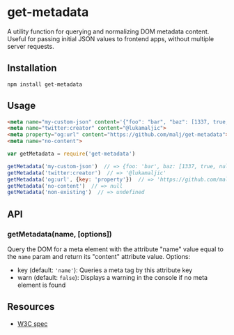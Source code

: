 # get-metadata

A utility function for querying and normalizing DOM metadata content. Useful for passing initial JSON values to frontend apps, without multiple server requests.

## Installation
```
npm install get-metadata
```

## Usage

```html
<meta name="my-custom-json" content='{"foo": "bar", "baz": [1337, true, null]}'>
<meta name="twitter:creator" content="@lukamaljic">
<meta property="og:url" content="https://github.com/malj/get-metadata">
<meta name="no-content">
```
```javascript
var getMetadata = require('get-metadata')

getMetadata('my-custom-json')  // => {foo: 'bar', baz: [1337, true, null]}
getMetadata('twitter:creator')  // => '@lukamaljic'
getMetadata('og:url', {key: 'property'})  // => 'https://github.com/malj/get-metadata'
getMetadata('no-content')  // => null
getMetadata('non-existing')  // => undefined
```

## API
### getMetadata(name, [options])

Query the DOM for a meta element with the attribute "name" value equal to the `name` param and return its "content" attribute value. Options:

- key (default: `'name'`): Queries a meta tag by this attribute key
- warn (default: `false`): Displays a warning in the console if no meta element is found

## Resources

- [W3C spec](https://www.w3.org/TR/html5/document-metadata.html#the-meta-element)
